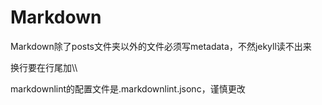---
---

# Markdown

Markdown除了posts文件夹以外的文件必须写metadata，不然jekyll读不出来

换行要在行尾加\\\

markdownlint的配置文件是.markdownlint.jsonc，谨慎更改
